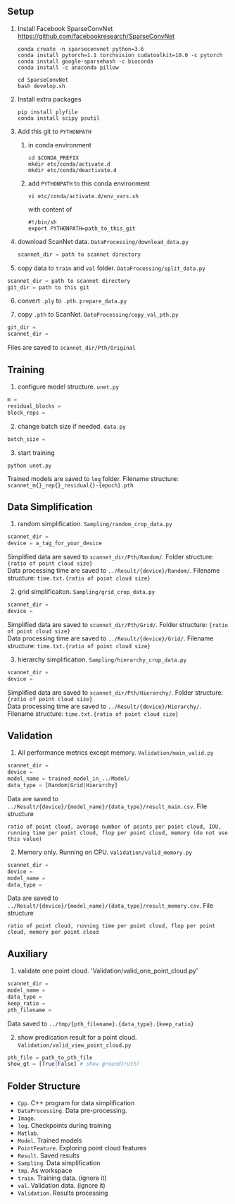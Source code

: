 
## Setup

1.  Install Facebook SparseConvNet <https://github.com/facebookresearch/SparseConvNet>

    ```shell
    conda create -n sparseconvnet python=3.6
    conda install pytorch=1.1 torchvision cudatoolkit=10.0 -c pytorch
    conda install google-sparsehash -c bioconda
    conda install -c anaconda pillow

    cd SparseConvNet
    bash develop.sh
    ```

2.  Install extra packages

    ```shell
    pip install plyfile
    conda install scipy psutil
    ```

3.  Add this git to `PYTHONPATH`

    1.  in conda environment

          ```shell
          cd $CONDA_PREFIX
          mkdir etc/conda/activate.d
          mkdir etc/conda/deactivate.d
          ```

    2.  add `PYTHONPATH` to this conda environment

          ```shell
          vi etc/conda/activate.d/env_vars.sh
          ```
          with content of
          ```shell
          #!/bin/sh
          export PYTHONPATH=path_to_this_git
          ```

4.  download ScanNet data. `DataProcessing/download_data.py`

    ```python
    scannet_dir = path to scannet directory
    ```

5.  copy data to `train` and `val` folder. `DataProcessing/split_data.py`
  ```python
  scannet_dir = path to scannet directory
  git_dir = path to this git
  ```

6.  convert `.ply` to `.pth`. `prepare_data.py`

7.  copy `.pth` to ScanNet. `DataProcessing/copy_val_pth.py`
  ```python
  git_dir =
  scannet_dir =
  ```
  Files are saved to `scannet_dir/Pth/Original`

## Training

1.  configure model structure. `unet.py`
  ```python
  m =
  residual_blocks =
  block_reps =
  ```

2.  change batch size if needed. `data.py`
  ```python
  batch_size =
  ```

3.  start training
  ```shell
  python unet.py
  ```

  Trained models are saved to `log` folder. Filename structure: `scannet_m{}_rep{}_residual{}-{epoch}.pth`

## Data Simplification

1.  random simplification. `Sampling/random_crop_data.py`
  ```python
  scannet_dir =
  device = a_tag_for_your_device
  ```
  Simplified data are saved to `scannet_dir/Pth/Random/`. Folder structure: `{ratio of point cloud size}`  
  Data processing time are saved to `../Result/{device}/Random/`. Filename structure: `time.txt.{ratio of point cloud size}`

2.  grid simplificaiton. `Sampling/grid_crop_data.py`
  ```python
  scannet_dir =
  device =
  ```
  Simplified data are saved to `scannet_dir/Pth/Grid/`. Folder structure: `{ratio of point cloud size}`  
  Data processing time are saved to `../Result/{device}/Grid/`. Filename structure: `time.txt.{ratio of point cloud size}`

3.  hierarchy simplification. `Sampling/hierarchy_crop_data.py`
  ```python
  scannet_dir =
  device =
  ```
  Simplified data are saved to `scannet_dir/Pth/Hierarchy/`. Folder structure: `{ratio of point cloud size}`  
  Data processing time are saved to `../Result/{device}/Hierarchy/`. Filename structure: `time.txt.{ratio of point cloud size}`


## Validation

1.  All performance metrics except memory. `Validation/main_valid.py`
  ```python
  scannet_dir =
  device =
  model_name = trained_model_in_../Model/
  data_type = [Random|Grid|Hierarchy]
  ```
  Data are saved to `../Result/{device}/{model_name}/{data_type}/result_main.csv`. File structure
  ```plain
  ratio of point cloud, average number of points per point cloud, IOU, running time per point cloud, flop per point cloud, memory (do not use this value)
  ```

2.  Memory only. Running on CPU. `Validation/valid_memory.py`
  ```python
  scannet_dir =
  device =
  model_name =
  data_type =
  ```
  Data are saved to `../Result/{device}/{model_name}/{data_type}/result_memory.csv`. File structure
  ```plain
  ratio of point cloud, running time per point cloud, flop per point cloud, memory per point cloud
  ```

## Auxiliary

1.  validate one point cloud. 'Validation/valid_one_point_cloud.py'
  ```python
  scannet_dir =
  model_name =
  data_type =
  keep_ratio =
  pth_filename =
  ```
  Data saved to `../tmp/{pth_filename}.{data_type}.{keep_ratio}`

2.  show predication result for a point cloud. `Validation/valid_view_point_cloud.py`
  ```python
  pth_file = path_to_pth_file
  show_gt = [True|False] # show groundtruth?
  ```

## Folder Structure
*   `Cpp`. C++ program for data simplification
*   `DataProcessing`. Data pre-processing.
*   `Image`.
*   `log`. Checkpoints during training
*   `Matlab`.
*   `Model`. Trained models
*   `PointFeature`. Exploring point cloud features
*   `Result`. Saved results
*   `Sampling`. Data simplification
*   `tmp`. As workspace
*   `train`. Training data. (ignore it)
*   `val`. Validation data. (ignore it)
*   `Validation`. Results processing
